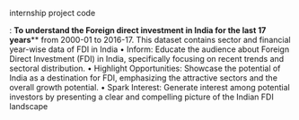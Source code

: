 internship project code

: ****To understand the Foreign direct investment in India for the last 17 years******
from 2000-01 to 2016-17. This dataset contains sector and financial year-wise data of FDI
in India
• Inform: Educate the audience about Foreign Direct Investment (FDI) in India, specifically focusing on recent trends and sectoral distribution.
• Highlight Opportunities: Showcase the potential of India as a destination for FDI, emphasizing the attractive sectors and the overall growth
potential.
• Spark Interest: Generate interest among potential investors by presenting a clear and compelling picture of the Indian FDI landscape
